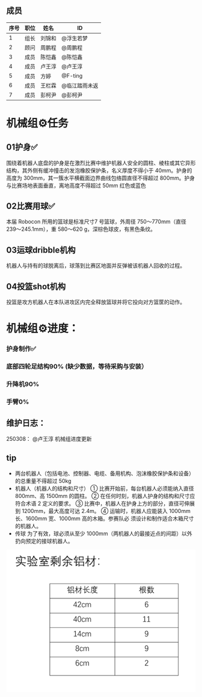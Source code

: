 ## 成员
|序号 |职位 | 姓名  | ID|
|---|---|---|---|
| 1 |组长|刘锦和| @浮生若梦 |
| 2 |顾问|周鹏程|@周鹏程|
| 3 |成员|陈恺鑫|@陈恺鑫 |
| 4 |成员|卢王淳| @卢王淳 |
| 5 |成员|方婷| @F-ting |
| 6 |成员|王栏霖 | @临江踏雨未返 |
| 7 |成员|彭柯尹| @彭柯尹 |


<p align="left"> 
<div align="left">
</p>

# 机械组⚙️任务

## 01护身✅ 
围绕着机器人底盘的护身是在激烈比赛中维护机器人安全的圆柱、棱柱或其它异形结构，其外侧有缓冲撞击的发泡橡胶保护条，名义厚度不得小于 40mm。护身的高度为 300mm，其一簇水平横截面边界曲线包络圆直径不得超过 800mm。护身与比赛场地表面垂直，离地高度不得超过 50mm
红色或蓝色

## 02比赛用球✅
本届 Robocon 所用的篮球是标准尺寸7 号篮球，外周径 750～770mm（直径239～245.1mm），重 580～620 g，深棕色球皮，有黑色条纹。

## 03运球dribble机构
机器人与持有的球脱离后，球落到比赛区地面并反弹被该机器人回收的过程。

## 04投篮shot机构
投篮是攻方机器人在本队进攻区内完全释放篮球并将它投向对方篮筐的动作。


# 机械组⚙️进度：
### 护身制作✅    
### 底部四轮足结构90%   (缺少数据，等待采购与安装）
### 升降机90%
### 手臂0%



## 维护日志：
250308： @卢王淳 机械组进度更新


## tip
- 两台机器人（包括电池、控制器、电缆、备用机构、泡沫橡胶保护条和设备）的总重量不得超过 50kg
- 机器人（机器人的结构和尺寸）
① 比赛开始前，每台机器人必须能纳入直径 800mm、高 1500mm 的圆柱。
② 在任何时刻，机器人护身的结构和尺寸应符合术语 2 定义的要求。
③ 比赛中，机器人在护身上方的部分，直径可伸展到 1200mm，最大高度可达 2.4m。
④ 运输时，机器人应能装入 1000mm 长、1600mm 宽、1000mm 高的木箱。参赛队必
须设计和制作适合木箱尺寸的机器人。
- 传球
为了有效，球必须从至少 1000mm（两机器人的最接近点的间距）以外扔向预定的接球机器人。

![输入图片说明](image.png)
